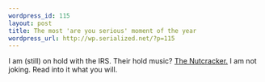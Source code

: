 ```yaml
--- 
wordpress_id: 115
layout: post
title: The most 'are you serious' moment of the year
wordpress_url: http://wp.serialized.net/?p=115
---
```

I am (still) on hold with the IRS. Their hold music? <a href="http://en.wikipedia.org/wiki/The_Nutcracker">The Nutcracker.</a> I am not joking. Read into it what you will.
